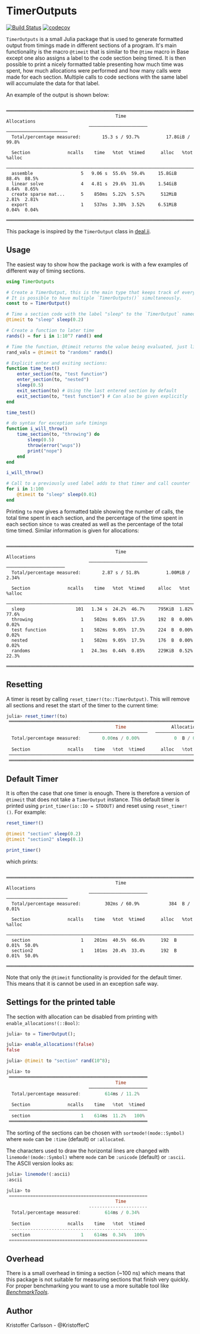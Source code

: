 # TimerOutputs

[![Build Status](https://travis-ci.org/KristofferC/TimerOutputs.jl.svg?branch=master)](https://travis-ci.org/KristofferC/TimerOutputs.jl) [![codecov](https://codecov.io/gh/KristofferC/TimerOutputs.jl/branch/master/graph/badge.svg)](https://codecov.io/gh/KristofferC/TimerOutputs.jl)

`TimerOutputs` is a small Julia package that is used to generate formatted output from timings made in different sections of a program.
It's main functionality is the macro `@timeit` that is similar to the `@time` macro in Base except one also assigns a label to the code section being timed.
It is then possible to print a nicely formatted table presenting how much time was spent, how much allocations were performed and how many calls were made for each section.
Multiple calls to code sections with the same label will accumulate the data for that label.

An example of the output is shown below:

```
 ══════════════════════════════════════════════════════════════════════════════
                                         Time                 Allocations      
                               ──────────────────────   ───────────────────────
  Total/percentage measured:        15.3 s / 93.7%          17.8GiB / 99.8%    
                                                                
  Section              ncalls    time   %tot  %timed      alloc   %tot  %alloc
 ──────────────────────────────────────────────────────────────────────────────
  assemble                  5   9.06 s  55.6%  59.4%     15.8GiB  88.4%  88.5%
  linear solve              4   4.81 s  29.6%  31.6%     1.54GiB  8.64%  8.65%
  create sparse mat...      5    850ms  5.22%  5.57%      512MiB  2.81%  2.81%
  export                    1    537ms  3.30%  3.52%     6.51MiB  0.04%  0.04%
 ══════════════════════════════════════════════════════════════════════════════
```

This package is inspired by the `TimerOutput` class in [deal.ii](https://dealii.org/).

## Usage

The easiest way to show how the package work is with a few examples of different way of timing sections.

```julia
using TimerOutputs

# Create a TimerOutput, this is the main type that keeps track of everything.
# It is possible to have multiple `TimerOutputs()` simultaneously.
const to = TimerOutput()

# Time a section code with the label "sleep" to the `TimerOutput` named "to"
@timeit to "sleep" sleep(0.2)

# Create a function to later time
rands() = for i in 1:10^7 rand() end

# Time the function, @timeit returns the value being evaluated, just like Base @time
rand_vals = @timeit to "randoms" rands()

# Explicit enter and exiting sections:
function time_test()
    enter_section(to, "test function")
    enter_section(to, "nested")
    sleep(0.5)
    exit_section(to) # Using the last entered section by default
    exit_section(to, "test function") # Can also be given explicitly
end

time_test()

# do syntax for exception safe timings
function i_will_throw()
    time_section(to, "throwing") do
        sleep(0.5)
        throw(error("wups"))
        print("nope")
    end
end

i_will_throw()

# Call to a previously used label adds to that timer and call counter
for i in 1:100
    @timeit to "sleep" sleep(0.01)
end
```

Printing `to` now gives a formatted table showing the number of calls, the total time spent in each section, and the percentage of the time spent in each section since `to` was created as well as the percentage of the total time timed. Similar information is given for allocations:

```
 ═════════════════════════════════════════════════════════════════════════════
                                         Time                 Allocations      
                               ──────────────────────   ──────────────────────
  Total/percentage measured:        2.87 s / 51.8%          1.00MiB / 2.34%    
                                                                
  Section              ncalls    time   %tot  %timed     alloc   %tot  %alloc
 ─────────────────────────────────────────────────────────────────────────────
  sleep                   101   1.34 s  24.2%  46.7%     795KiB  1.82%  77.6%
  throwing                  1    502ms  9.05%  17.5%     192  B  0.00%  0.02%
  test function             1    502ms  9.05%  17.5%     224  B  0.00%  0.02%
  nested                    1    502ms  9.05%  17.5%     176  B  0.00%  0.02%
  randoms                   1   24.3ms  0.44%  0.85%     229KiB  0.52%  22.3%
 ═════════════════════════════════════════════════════════════════════════════
```

## Resetting

A timer is reset by calling `reset_timer!(to::TimerOutput)`. This will remove all sections and reset the start of the timer to the current time:

```julia
julia> reset_timer!(to)
 ══════════════════════════════════════════════════════════════════════════════
                                         Time                 Allocations      
                               ──────────────────────   ───────────────────────
  Total/percentage measured:        0.00ns / 0.00%             0  B / 0.00%    
                                                                
  Section              ncalls    time   %tot  %timed      alloc   %tot  %alloc
 ──────────────────────────────────────────────────────────────────────────────
 ══════════════════════════════════════════════════════════════════════════════
```

## Default Timer

It is often the case that one timer is enough. There is therefore a version of `@timeit` that does not take a `TimerOutput` instance.
This default timer is printed using `print_timer(io::IO = STDOUT)` and reset using `reset_timer!()`.
For example:

```julia
reset_timer!()

@timeit "section" sleep(0.2)
@timeit "section2" sleep(0.1)

print_timer()
```

which prints:
```
 ══════════════════════════════════════════════════════════════════════════════
                                         Time                 Allocations      
                               ──────────────────────   ───────────────────────
  Total/percentage measured:         302ms / 60.9%           384  B / 0.01%    
                                                                
  Section              ncalls    time   %tot  %timed      alloc   %tot  %alloc
 ──────────────────────────────────────────────────────────────────────────────
  section                   1    201ms  40.5%  66.6%      192  B  0.01%  50.0%
  section2                  1    101ms  20.4%  33.4%      192  B  0.01%  50.0%
 ══════════════════════════════════════════════════════════════════════════════
```

Note that only the `@timeit` functionality is provided for the default timer.
This means that it is cannot be used in an exception safe way.

## Settings for the printed table

The section with allocation can be disabled from printing with `enable_allocations!(::Bool)`:

```julia
julia> to = TimerOutput();

julia> enable_allocations!(false)
false

julia> @timeit to "section" rand(10^8);

julia> to
 ════════════════════════════════════════════════════
                                         Time         
                               ──────────────────────
  Total/percentage measured:         614ms / 11.2%    
                                                                
  Section              ncalls    time   %tot  %timed
 ────────────────────────────────────────────────────
  section                   1    614ms  11.2%   100%
 ════════════════════════════════════════════════════
```

The sorting of the sections can be chosen with `sortmode!(mode::Symbol)` where `mode` can be `:time` (default) or `:allocated`.

The characters used to draw the horizontal lines are changed with `linemode!(mode::Symbol)` where `mode` can be `:unicode` (default) or `:ascii`.
The ASCII version looks as:

```julia
julia> linemode!(:ascii)
:ascii

julia> to
 ====================================================
                                         Time         
                               ----------------------
  Total/percentage measured:         614ms / 0.34%    
                                                                
  Section              ncalls    time   %tot  %timed
 ----------------------------------------------------
  section                   1    614ms  0.34%   100%
 ====================================================
```


## Overhead

There is a small overhead in timing a section (~100 ns) which means that this package is not suitable for measuring sections that finish very quickly.
For proper benchmarking you want to use a more suitable tool like [*BenchmarkTools*](https://github.com/JuliaCI/BenchmarkTools.jl).

## Author

Kristoffer Carlsson - @KristofferC

